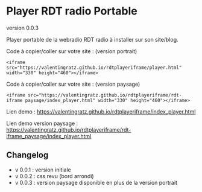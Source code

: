 # Player RDT radio Portable
version 0.0.3

Player portable de la webradio RDT radio à installer sur son site/blog.

Code à copier/coller sur votre site : (version portrait)

<!--Le code iframe à copier/coller sur votre site-->
    <iframe src="https://valentingratz.github.io/rdtplayeriframe/player.html" width="330" height="460"></iframe>


Code à copier/coller sur votre site : (version paysage)

<!--Le code iframe a copier/coller sur votre site-->
    <iframe src="https://valentingratz.github.io/rdtplayeriframe/rdt-iframe paysage/index_player.html" width="330" height="460"></iframe>


Lien demo : https://valentingratz.github.io/rdtplayeriframe/index_player.html

Lien demo version paysage : https://valentingratz.github.io/rdtplayeriframe/rdt-iframe_paysage/index_player.html 

## Changelog 
- v 0.0.1 : version initiale
- v 0.0.2 : css revu (bord arrondi)
- v 0.0.3 : version paysage disponible en plus de la version portrait
